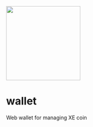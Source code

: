 <img src="https://cdn.edge.network/assets/img/edge-logo-green.svg" width="200">

# wallet

Web wallet for managing XE coin
